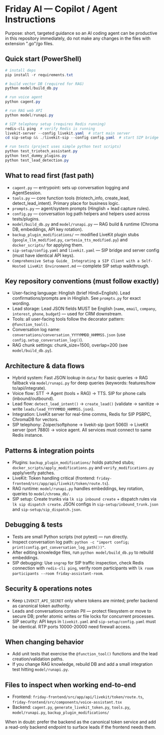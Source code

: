 # Friday AI — Copilot / Agent Instructions

Purpose: short, targeted guidance so an AI coding agent can be productive in this repository immediately, do not make any changes in the files with extension ".go"/go files.

## Quick start (PowerShell)

```powershell
# install deps
pip install -r requirements.txt

# build vector DB (required for RAG)
python model/build_db.py

# run voice agent
python cagent.py

# run RAG web API
python model/runapi.py

# SIP telephony setup (requires Redis running)
redis-cli ping  # verify Redis is running
livekit-server --config livekit.yaml  # start main server
cd sip-setup && ./livekit-sip --config config.yaml  # start SIP bridge

# run tests (project uses simple python test scripts)
python test_triotech_assistant.py
python test_dummy_plugins.py
python test_lead_detection.py
```

## What to read first (fast path)
- `cagent.py` — entrypoint: sets up conversation logging and AgentSession.
- `tools.py` — core function tools (triotech_info, create_lead, detect_lead_intent). Primary place for business logic.
- `prompts.py` — agent/system prompts (Hinglish + lead capture rules).
- `config.py` — conversation log path helpers and helpers used across tests/plugins.
- `model/build_db.py` and `model/runapi.py` — RAG build & runtime (Chroma DB, embeddings, API key rotation).
- `backup_plugin_modifications/` — modified LiveKit plugin stubs (`google_llm_modified.py`, `cartesia_tts_modified.py`) and `docker_scripts/` for applying them.
- `sip-setup/config.yaml` and `livekit.yaml` — SIP bridge and server config (must have identical API keys).
- `Comprehensive Setup Guide_ Integrating a SIP Client with a Self-Hosted LiveKit Environment.md` — complete SIP setup walkthrough.

## Key repository conventions (must follow exactly)
- User-facing language: Hinglish (brief Hindi+English). Lead confirmations/prompts are in Hinglish. See `prompts.py` for exact wording.
- Lead storage: Lead JSON fields MUST be English (`name`, `email`, `company`, `interest`, `phone`, `budget`) — used for CRM downstream.
- Tools: all user-facing tools follow the decorator pattern: `@function_tool()`.
- Conversation log name: `conversations/conversation_YYYYMMDD_HHMMSS.json` (use `config.setup_conversation_log()`).
- RAG chunk settings: chunk_size=1500, overlap=200 (see `model/build_db.py`).

## Architecture & data flows
- Hybrid system: Fast JSON lookup in `data/` for basic queries → RAG fallback via `model/runapi.py` for deep queries (keywords: features/how to/api/integrate).
- Voice flow: STT → Agent (tools + RAG) → TTS. SIP for phone calls (inbound/outbound).
- Lead flow: `detect_lead_intent()` → `create_lead()` (validate → sanitize → write `leads/lead_YYYYMMDD_HHMMSS.json`).
- Integration: LiveKit server for real-time comms, Redis for SIP PSRPC, ChromaDB for vectors.
- SIP telephony: Zoiper/softphone → livekit-sip (port 5060) → LiveKit server (port 7880) → voice agent. All services must connect to same Redis instance.

## Patterns & integration points
- Plugins: `backup_plugin_modifications/` holds patched stubs; `docker_scripts/apply_modifications.py` and `verify_modifications.py` apply/verify patches.
- LiveKit: Token handling critical (frontend: `friday-frontend/src/app/api/livekit/token/route.ts`).
- RAG runtime: `model/runapi.py` handles embeddings, key rotation, queries to `model/chroma_db/`.
- SIP setup: Create trunks via `lk sip inbound create` + dispatch rules via `lk sip dispatch create`. JSON configs in `sip-setup/inbound_trunk.json` and `sip-setup/sip_dispatch.json`.

## Debugging & tests
- Tests are small Python scripts (not pytest) — run directly.
- Inspect conversation log path: `python -c "import config; print(config.get_conversation_log_path())"`.
- After editing knowledge files, run `python model/build_db.py` to rebuild embeddings.
- SIP debugging: Use `sngrep` for SIP traffic inspection, check Redis connection with `redis-cli ping`, verify room participants with `lk room participants --room friday-assistant-room`.

## Security & operations notes
- Keep `LIVEKIT_API_SECRET` only where tokens are minted; prefer backend as canonical token authority.
- Leads and conversations contain PII — protect filesystem or move to secure DB; prefer atomic writes or file locks for concurrent processes.
- SIP security: API keys in `livekit.yaml` and `sip-setup/config.yaml` must be identical. RTP ports 10000-20000 need firewall access.

## When changing behavior
- Add unit tests that exercise the `@function_tool()` functions and the lead creation/validation paths.
- If you change RAG knowledge, rebuild DB and add a small integration test hitting `model/runapi.py`.

## Files to inspect when working end-to-end
- Frontend: `friday-frontend/src/app/api/livekit/token/route.ts`, `friday-frontend/src/components/voice-assistant.tsx`
- Backend: `cagent.py`, `generate_livekit_token.py`, `tools.py`, `model/runapi.py`, `backup_plugin_modifications/`

When in doubt: prefer the backend as the canonical token service and add a read-only backend endpoint to surface leads if the frontend needs them.
